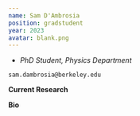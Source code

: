 ```yaml
---
name: Sam D'Ambrosia
position: gradstudent
year: 2023
avatar: blank.png
---
```


- _PhD Student, Physics Department_<br>

<i class="fa fa-envelope-o"></i> `sam.dambrosia@berkeley.edu`

**Current Research**

**Bio**
